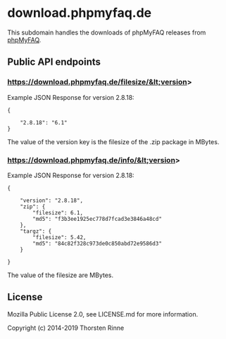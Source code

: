 # download.phpmyfaq.de

This subdomain handles the downloads of phpMyFAQ releases from [phpMyFAQ](https://www.phpmyfaq.de).

## Public API endpoints

### https://download.phpmyfaq.de/filesize/&lt;version&gt;

Example JSON Response for version 2.8.18:

    {
    
        "2.8.18": "6.1"
    }
    
The value of the version key is the filesize of the .zip package in MBytes.
    

### https://download.phpmyfaq.de/info/&lt;version&gt;

Example JSON Response for version 2.8.18:

    {
    
        "version": "2.8.18",
        "zip": {
            "filesize": 6.1,
            "md5": "f3b3ee1925ec778d7fcad3e3846a48cd"
        },
        "targz": {
            "filesize": 5.42,
            "md5": "84c82f328c973de0c850abd72e9586d3"
        }
    
    }
    
The value of the filesize are MBytes.
    
## License

Mozilla Public License 2.0, see LICENSE.md for more information.

Copyright (c) 2014-2019 Thorsten Rinne
